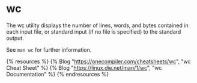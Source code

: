 # wc

The wc utility displays the number of lines, words, and bytes contained in each input file, or standard input (if no file is specified) to the standard output.

See `man wc` for further information.

{% resources %}
  {% Blog "https://onecompiler.com/cheatsheets/wc", "wc Cheat Sheet" %}
  {% Blog "https://linux.die.net/man/1/wc", "wc Documentation" %}
{% endresources %}

